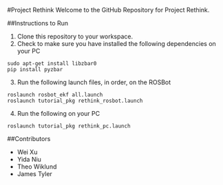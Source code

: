 #Project Rethink
Welcome to the GitHub Repository for Project Rethink.

##Instructions to Run
1. Clone this repository to your workspace.
2. Check to make sure you have installed the following dependencies on your PC
```
sudo apt-get install libzbar0
pip install pyzbar
```
3. Run the following launch files, in order, on the ROSBot
```
roslaunch rosbot_ekf all.launch
roslaunch tutorial_pkg rethink_rosbot.launch
```
4. Run the following on your PC
```
roslaunch tutorial_pkg rethink_pc.launch
```

##Contributors
* Wei Xu
* Yida Niu
* Theo Wiklund
* James Tyler